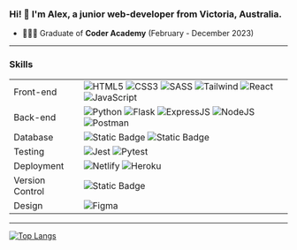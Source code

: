 ### Hi! 👋  I'm Alex, a junior web-developer from Victoria, Australia.

- 👩🏼‍🎓 Graduate of **Coder Academy** (February - December 2023)

  
_____

### Skills
| | |
|---|---|
|Front-end | ![HTML5](https://img.shields.io/badge/HTML5-E34F26.svg?style=for-the-badge&logo=HTML5&logoColor=white) ![CSS3](https://img.shields.io/badge/CSS3-1572B6.svg?style=for-the-badge&logo=CSS3&logoColor=white) ![SASS](https://img.shields.io/badge/Sass-CC6699.svg?style=for-the-badge&logo=Sass&logoColor=white) ![Tailwind](https://img.shields.io/badge/Tailwind%20CSS-06B6D4.svg?style=for-the-badge&logo=Tailwind-CSS&logoColor=white) ![React](https://img.shields.io/badge/React-61DAFB.svg?style=for-the-badge&logo=React&logoColor=black) ![JavaScript](https://img.shields.io/badge/JavaScript-F7DF1E.svg?style=for-the-badge&logo=JavaScript&logoColor=black) |
| Back-end | ![Python](https://img.shields.io/badge/Python-3776AB.svg?style=for-the-badge&logo=Python&logoColor=white) ![Flask](https://img.shields.io/badge/Flask-000000.svg?style=for-the-badge&logo=Flask&logoColor=white) ![ExpressJS](https://img.shields.io/badge/Express-000000.svg?style=for-the-badge&logo=Express&logoColor=white) ![NodeJS](https://img.shields.io/badge/Node.js-339933.svg?style=for-the-badge&logo=nodedotjs&logoColor=white) ![Postman](https://img.shields.io/badge/Postman-FF6C37.svg?style=for-the-badge&logo=Postman&logoColor=white)
| Database | ![Static Badge](https://img.shields.io/badge/PostgreSQL-316192?style=for-the-badge&logo=postgresql&logoColor=white) ![Static Badge](https://img.shields.io/badge/MongoDB-4EA94B?style=for-the-badge&logo=mongodb&logoColor=white) |
| Testing | ![Jest](https://img.shields.io/badge/Jest-C21325.svg?style=for-the-badge&logo=Jest&logoColor=white) ![Pytest](https://img.shields.io/badge/Pytest-0A9EDC.svg?style=for-the-badge&logo=Pytest&logoColor=white) |
| Deployment | ![Netlify](https://img.shields.io/badge/Netlify-00C7B7.svg?style=for-the-badge&logo=Netlify&logoColor=white) ![Heroku](https://img.shields.io/badge/Heroku-430098.svg?style=for-the-badge&logo=Heroku&logoColor=white) |
| Version Control | ![Static Badge](https://img.shields.io/badge/GitHub-100000?style=for-the-badge&logo=github&logoColor=white) |
| Design | ![Figma](https://img.shields.io/badge/Figma-F24E1E.svg?style=for-the-badge&logo=Figma&logoColor=white)

_____

[![Top Langs](https://github-readme-stats-two-phi-60.vercel.app/api/top-langs/?username=tatermysalad&layout=donut&theme=dark&hide=Shell&custom_title=My%20GitHub%20Top%205)](#)


<!--
**alex-the-pigeon/alex-the-pigeon** is a ✨ _special_ ✨ repository because its `README.md` (this file) appears on your GitHub profile.

Here are some ideas to get you started:

- 🔭 I’m currently working on ...
- 🌱 I’m currently learning ...
- 👯 I’m looking to collaborate on ...
- 🤔 I’m looking for help with ...
- 💬 Ask me about ...
- 📫 How to reach me: ...
- 😄 Pronouns: ...
- ⚡ Fun fact: ...
-->
